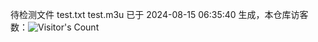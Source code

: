 待检测文件 test.txt test.m3u 已于 2024-08-15 06:35:40 生成，本仓库访客数：![Visitor's Count](https://profile-counter.glitch.me/pxiptv_TV/count.svg)
